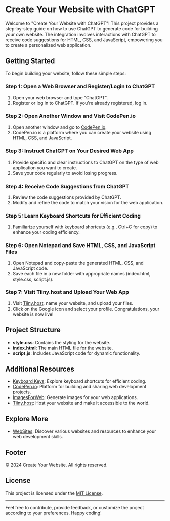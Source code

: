 # Create Your Website with ChatGPT

Welcome to "Create Your Website with ChatGPT"! This project provides a step-by-step guide on how to use ChatGPT to generate code for building your own website. The integration involves interactions with ChatGPT to receive code suggestions for HTML, CSS, and JavaScript, empowering you to create a personalized web application.

## Getting Started

To begin building your website, follow these simple steps:

### Step 1: Open a Web Browser and Register/Login to ChatGPT

1. Open your web browser and type "ChatGPT".
2. Register or log in to ChatGPT. If you're already registered, log in.

### Step 2: Open Another Window and Visit CodePen.io

1. Open another window and go to [CodePen.io](https://codepen.io/).
2. CodePen.io is a platform where you can create your website using HTML, CSS, and JavaScript.

### Step 3: Instruct ChatGPT on Your Desired Web App

1. Provide specific and clear instructions to ChatGPT on the type of web application you want to create.
2. Save your code regularly to avoid losing progress.

### Step 4: Receive Code Suggestions from ChatGPT

1. Review the code suggestions provided by ChatGPT.
2. Modify and refine the code to match your vision for the web application.

### Step 5: Learn Keyboard Shortcuts for Efficient Coding

1. Familiarize yourself with keyboard shortcuts (e.g., Ctrl+C for copy) to enhance your coding efficiency.

### Step 6: Open Notepad and Save HTML, CSS, and JavaScript Files

1. Open Notepad and copy-paste the generated HTML, CSS, and JavaScript code.
2. Save each file in a new folder with appropriate names (index.html, style.css, script.js).

### Step 7: Visit Tiiny.host and Upload Your Web App

1. Visit [Tiiny.host](https://tiiny.host/), name your website, and upload your files.
2. Click on the Google icon and select your profile. Congratulations, your website is now live!

## Project Structure

- **style.css**: Contains the styling for the website.
- **index.html**: The main HTML file for the website.
- **script.js**: Includes JavaScript code for dynamic functionality.

## Additional Resources

- [Keyboard Keys](https://www.ndangira.net/ctrl-shortcuts-a-to-z/): Explore keyboard shortcuts for efficient coding.
- [CodePen.io](https://codepen.io/): Platform for building and sharing web development projects.
- [ImagesForWeb](https://deepai.org/machine-learning-model/text2img): Generate images for your web applications.
- [Tiiny.host](https://tiiny.host/): Host your website and make it accessible to the world.

## Explore More

- [WebSites](#): Discover various websites and resources to enhance your web development skills.

## Footer

&copy; 2024 Create Your Website. All rights reserved.

## License

This project is licensed under the [MIT License](LICENSE).

---

Feel free to contribute, provide feedback, or customize the project according to your preferences. Happy coding!
